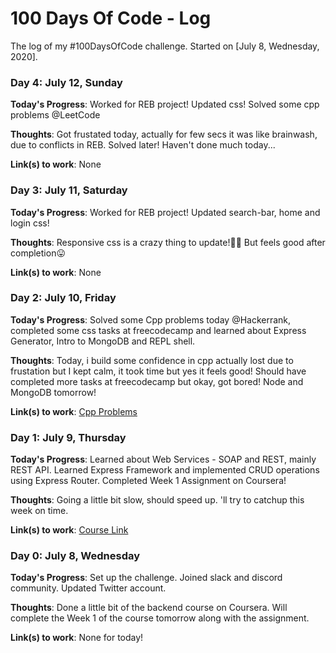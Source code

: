# 100 Days Of Code - Log

The log of my #100DaysOfCode challenge. Started on [July 8, Wednesday, 2020].

### Day 4: July 12, Sunday

**Today's Progress**: Worked for REB project! Updated css! Solved some cpp problems @LeetCode

**Thoughts**: Got frustated today, actually for few secs it was like brainwash, due to conflicts in REB. Solved later! Haven't done much today...

**Link(s) to work**: None

### Day 3: July 11, Saturday

**Today's Progress**: Worked for REB project! Updated search-bar, home and login css!

**Thoughts**: Responsive css is a crazy thing to update!🤦‍♂️ But feels good after completion😛

**Link(s) to work**: None

### Day 2: July 10, Friday

**Today's Progress**: Solved some Cpp problems today @Hackerrank, completed some css tasks at freecodecamp and learned about Express Generator, Intro to MongoDB and REPL shell.

**Thoughts**: Today, i build some confidence in cpp actually lost due to frustation but I kept calm, it took time but yes it feels good! Should have completed more tasks at freecodecamp but okay, got bored! Node and MongoDB tomorrow!

**Link(s) to work**: [Cpp Problems](https://www.hackerrank.com/domains/cpp?filters%5Bsubdomains%5D%5B%5D=stl)

### Day 1: July 9, Thursday

**Today's Progress**: Learned about Web Services - SOAP and REST, mainly REST API. Learned Express Framework and implemented CRUD operations using Express Router. Completed Week 1 Assignment on Coursera!

**Thoughts**: Going a little bit slow, should speed up. 'll try to catchup this week on time.

**Link(s) to work**: [Course Link](https://www.coursera.org/learn/server-side-nodejs/home/welcome)

### Day 0: July 8, Wednesday

**Today's Progress**: Set up the challenge. Joined slack and discord community. Updated Twitter account.

**Thoughts**: Done a little bit of the backend course on Coursera. Will complete the Week 1 of the course tomorrow along
with the assignment.

**Link(s) to work**: None for today!
